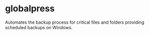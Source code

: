 # globalpress
Automates the backup process for critical files and folders providing scheduled backups on Windows.
